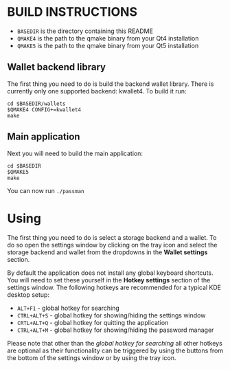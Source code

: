 # BUILD INSTRUCTIONS

* `BASEDIR` is the directory containing this README
* `QMAKE4` is the path to the qmake binary from your Qt4 installation
* `QMAKE5` is the path to the qmake binary from your Qt5 installation

## Wallet backend library
The first thing you need to do is build the backend wallet library.
There is currently only one supported backend: kwallet4. To build it
run:

```
cd $BASEDIR/wallets
$QMAKE4 CONFIG+=kwallet4
make
```

## Main application
Next you will need to build the main application:

```
cd $BASEDIR
$QMAKE5
make
```

You can now run `./passman`

# Using
The first thing you need to do is select a storage backend and a wallet.
To do so open the settings window by clicking on the tray icon and select
the storage backend and wallet from the dropdowns in the **Wallet settings**
section.

By default the application does not install any global keyboard shortcuts.
You will need to set these yourself in the **Hotkey settings** section of
the settings window. The following hotkeys are recommended for a typical
KDE desktop setup:

* `ALT+F1` - global hotkey for searching
* `CTRL+ALT+S` - global hotkey for showing/hiding the settings window
* `CRTL+ALT+Q` - global hotkey for quitting the application
* `CTRL+ALT+M` - global hotkey for showing/hiding the password manager

Please note that other than the *global hotkey for searching* all other hotkeys
are optional as their functionality can be triggered by using the buttons from
the bottom of the settings window or by using the tray icon.